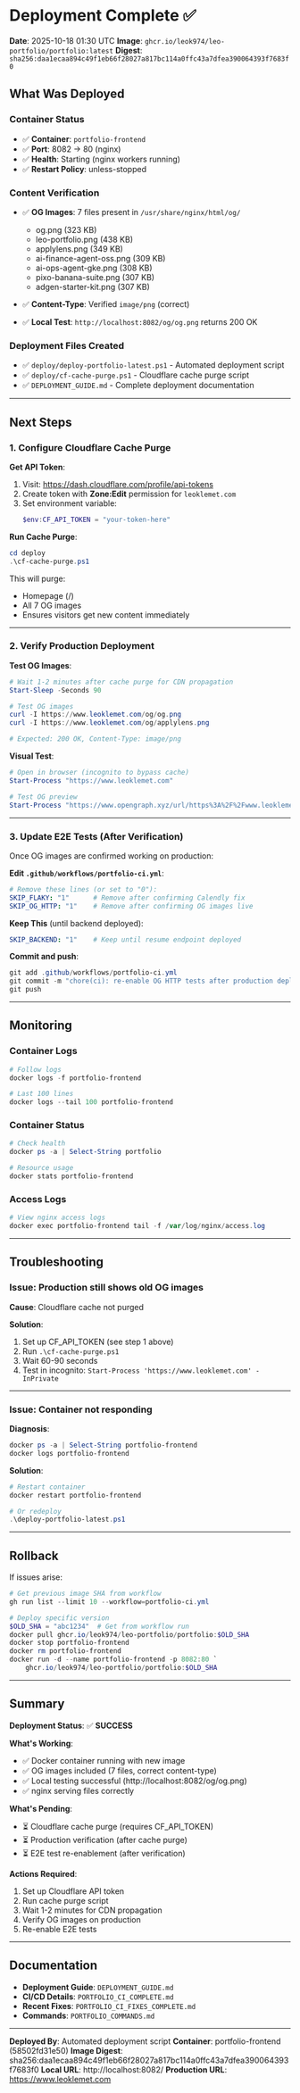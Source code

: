 # Deployment Complete ✅

**Date**: 2025-10-18 01:30 UTC
**Image**: `ghcr.io/leok974/leo-portfolio/portfolio:latest`
**Digest**: `sha256:daa1ecaa894c49f1eb66f28027a817bc114a0ffc43a7dfea390064393f7683f0`

## What Was Deployed

### Container Status
- ✅ **Container**: `portfolio-frontend`
- ✅ **Port**: 8082 → 80 (nginx)
- ✅ **Health**: Starting (nginx workers running)
- ✅ **Restart Policy**: unless-stopped

### Content Verification
- ✅ **OG Images**: 7 files present in `/usr/share/nginx/html/og/`
  - og.png (323 KB)
  - leo-portfolio.png (438 KB)
  - applylens.png (349 KB)
  - ai-finance-agent-oss.png (309 KB)
  - ai-ops-agent-gke.png (308 KB)
  - pixo-banana-suite.png (307 KB)
  - adgen-starter-kit.png (307 KB)

- ✅ **Content-Type**: Verified `image/png` (correct)
- ✅ **Local Test**: `http://localhost:8082/og/og.png` returns 200 OK

### Deployment Files Created
- ✅ `deploy/deploy-portfolio-latest.ps1` - Automated deployment script
- ✅ `deploy/cf-cache-purge.ps1` - Cloudflare cache purge script
- ✅ `DEPLOYMENT_GUIDE.md` - Complete deployment documentation

---

## Next Steps

### 1. Configure Cloudflare Cache Purge

**Get API Token**:
1. Visit: https://dash.cloudflare.com/profile/api-tokens
2. Create token with **Zone:Edit** permission for `leoklemet.com`
3. Set environment variable:
   ```powershell
   $env:CF_API_TOKEN = "your-token-here"
   ```

**Run Cache Purge**:
```powershell
cd deploy
.\cf-cache-purge.ps1
```

This will purge:
- Homepage (/)
- All 7 OG images
- Ensures visitors get new content immediately

---

### 2. Verify Production Deployment

**Test OG Images**:
```powershell
# Wait 1-2 minutes after cache purge for CDN propagation
Start-Sleep -Seconds 90

# Test OG images
curl -I https://www.leoklemet.com/og/og.png
curl -I https://www.leoklemet.com/og/applylens.png

# Expected: 200 OK, Content-Type: image/png
```

**Visual Test**:
```powershell
# Open in browser (incognito to bypass cache)
Start-Process "https://www.leoklemet.com"

# Test OG preview
Start-Process "https://www.opengraph.xyz/url/https%3A%2F%2Fwww.leoklemet.com%2F"
```

---

### 3. Update E2E Tests (After Verification)

Once OG images are confirmed working on production:

**Edit `.github/workflows/portfolio-ci.yml`**:
```yaml
# Remove these lines (or set to "0"):
SKIP_FLAKY: "1"      # Remove after confirming Calendly fix
SKIP_OG_HTTP: "1"    # Remove after confirming OG images live
```

**Keep This** (until backend deployed):
```yaml
SKIP_BACKEND: "1"    # Keep until resume endpoint deployed
```

**Commit and push**:
```powershell
git add .github/workflows/portfolio-ci.yml
git commit -m "chore(ci): re-enable OG HTTP tests after production deployment"
git push
```

---

## Monitoring

### Container Logs
```powershell
# Follow logs
docker logs -f portfolio-frontend

# Last 100 lines
docker logs --tail 100 portfolio-frontend
```

### Container Status
```powershell
# Check health
docker ps -a | Select-String portfolio

# Resource usage
docker stats portfolio-frontend
```

### Access Logs
```powershell
# View nginx access logs
docker exec portfolio-frontend tail -f /var/log/nginx/access.log
```

---

## Troubleshooting

### Issue: Production still shows old OG images

**Cause**: Cloudflare cache not purged

**Solution**:
1. Set up CF_API_TOKEN (see step 1 above)
2. Run `.\cf-cache-purge.ps1`
3. Wait 60-90 seconds
4. Test in incognito: `Start-Process 'https://www.leoklemet.com' -InPrivate`

---

### Issue: Container not responding

**Diagnosis**:
```powershell
docker ps -a | Select-String portfolio-frontend
docker logs portfolio-frontend
```

**Solution**:
```powershell
# Restart container
docker restart portfolio-frontend

# Or redeploy
.\deploy-portfolio-latest.ps1
```

---

## Rollback

If issues arise:
```powershell
# Get previous image SHA from workflow
gh run list --limit 10 --workflow=portfolio-ci.yml

# Deploy specific version
$OLD_SHA = "abc1234"  # Get from workflow run
docker pull ghcr.io/leok974/leo-portfolio/portfolio:$OLD_SHA
docker stop portfolio-frontend
docker rm portfolio-frontend
docker run -d --name portfolio-frontend -p 8082:80 `
    ghcr.io/leok974/leo-portfolio/portfolio:$OLD_SHA
```

---

## Summary

**Deployment Status**: ✅ **SUCCESS**

**What's Working**:
- ✅ Docker container running with new image
- ✅ OG images included (7 files, correct content-type)
- ✅ Local testing successful (http://localhost:8082/og/og.png)
- ✅ nginx serving files correctly

**What's Pending**:
- ⏳ Cloudflare cache purge (requires CF_API_TOKEN)
- ⏳ Production verification (after cache purge)
- ⏳ E2E test re-enablement (after verification)

**Actions Required**:
1. Set up Cloudflare API token
2. Run cache purge script
3. Wait 1-2 minutes for CDN propagation
4. Verify OG images on production
5. Re-enable E2E tests

---

## Documentation

- **Deployment Guide**: `DEPLOYMENT_GUIDE.md`
- **CI/CD Details**: `PORTFOLIO_CI_COMPLETE.md`
- **Recent Fixes**: `PORTFOLIO_CI_FIXES_COMPLETE.md`
- **Commands**: `PORTFOLIO_COMMANDS.md`

---

**Deployed By**: Automated deployment script
**Container**: portfolio-frontend (58502fd31e50)
**Image Digest**: sha256:daa1ecaa894c49f1eb66f28027a817bc114a0ffc43a7dfea390064393f7683f0
**Local URL**: http://localhost:8082/
**Production URL**: https://www.leoklemet.com
